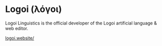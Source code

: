 # Logoi (λόγοι)
Logoi Linguistics is the official developer of the Logoi artificial language & web editor.

[logoi.website/](https://logoi.website/)